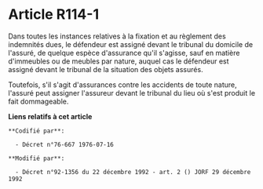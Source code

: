 # Article R114-1

Dans toutes les instances relatives à la fixation et au règlement des indemnités dues, le défendeur est assigné devant le
tribunal du domicile de l'assuré, de quelque espèce d'assurance qu'il s'agisse, sauf en matière d'immeubles ou de meubles par
nature, auquel cas le défendeur est assigné devant le tribunal de la situation des objets assurés.

Toutefois, s'il s'agit d'assurances contre les accidents de toute nature, l'assuré peut assigner l'assureur devant le
tribunal du lieu où s'est produit le fait dommageable.

**Liens relatifs à cet article**

	**Codifié par**:

	  - Décret n°76-667 1976-07-16

	**Modifié par**:

	  - Décret n°92-1356 du 22 décembre 1992 - art. 2 () JORF 29 décembre 1992
